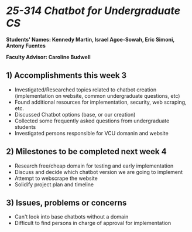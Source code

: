 # *25-314 Chatbot for Undergraduate CS*

**Students' Names: Kennedy Martin, Israel Agoe-Sowah, Eric Simoni, Antony Fuentes**

**Faculty Advisor: Caroline Budwell**

## 1) Accomplishments this week 3
   - Investigated/Researched topics related to chatbot creation (implementation on website, common undergraduate questions, etc)
   - Found additional resources for implementation, security, web scraping, etc.
   - Discussed Chatbot options (base, or our creation)
   - Collected some frequently asked questions from undergraduate students
   - Investigated persons responsible for VCU domanin and website
  
## 2) Milestones to be completed next week 4
   - Research free/cheap domain for testing and early implementation
   - Discuss and decide which chatbot version we are going to implement
   - Attempt to webscrape the website
   - Solidify project plan and timeline

## 3) Issues, problems or concerns 
   - Can't look into base chatbots without a domain
   - Difficult to find persons in charge of approval for implementation 
   

